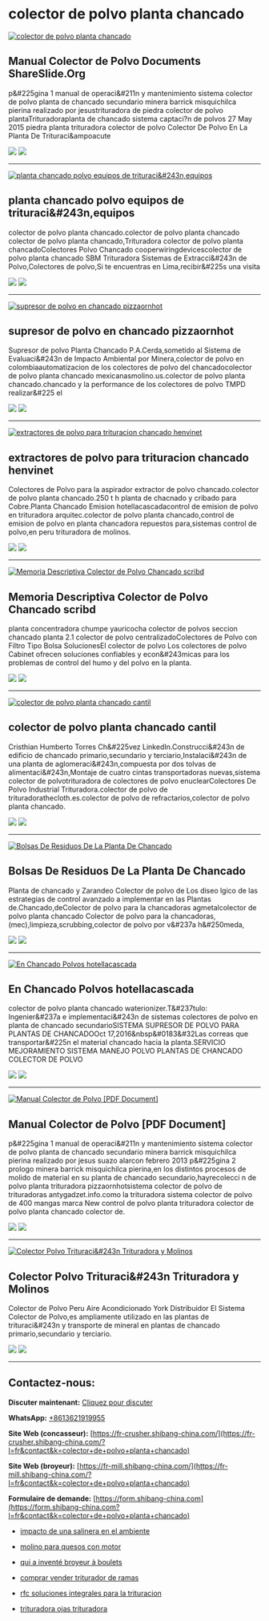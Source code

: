 # colector de polvo planta chancado

<a href="https://swt.shibang-china.com/?l=fr&img&k=colector+de+polvo+planta+chancado" target="_blank">![colector de polvo planta chancado](http://static.shibang-china.com/all-800x300/231.jpg)</a>

## Manual Colector de Polvo Documents ShareSlide.Org
p&#225gina 1 manual de operaci&#211n y mantenimiento sistema colector de polvo planta de chancado secundario minera barrick misquichilca pierina realizado por jesustrituradora de piedra colector de polvo plantaTrituradoraplanta de chancado sistema captaci?n de polvos 27 May 2015 piedra planta trituradora colector de polvo Colector De Polvo En La Planta De Trituraci&ampoacute


<a href="https://whatsapp.shibangsoft.com/WhatsApp.php" target="_blank" title="WhatsApp">![](http://static.shibang-china.com/icon/whatsapp.png)</a> <a href="https://swt.shibang-china.com/?l=fr&icon&k=colector+de+polvo+planta+chancado" target="_blank">![](http://static.shibang-china.com/icon/chat-fr.png)</a>

---

<a href="https://swt.shibang-china.com/?l=fr&img&k=colector+de+polvo+planta+chancado" target="_blank">![planta chancado polvo equipos de trituraci&#243n,equipos](http://static.shibang-china.com/all-800x300/1365.jpg)</a>

## planta chancado polvo equipos de trituraci&#243n,equipos
colector de polvo planta chancado.colector de polvo planta chancado colector de polvo planta chancado,Trituradora colector de polvo planta chancadoColectores Polvo Chancado cooperwiringdevicescolector de polvo planta chancado SBM Trituradora Sistemas de Extracci&#243n de Polvo,Colectores de polvo,Si te encuentras en Lima,recibir&#225s una visita


<a href="https://whatsapp.shibangsoft.com/WhatsApp.php" target="_blank" title="WhatsApp">![](http://static.shibang-china.com/icon/whatsapp.png)</a> <a href="https://swt.shibang-china.com/?l=fr&icon&k=colector+de+polvo+planta+chancado" target="_blank">![](http://static.shibang-china.com/icon/chat-fr.png)</a>

---

<a href="https://swt.shibang-china.com/?l=fr&img&k=colector+de+polvo+planta+chancado" target="_blank">![supresor de polvo en chancado pizzaornhot](http://static.shibang-china.com/all-800x300/685.jpg)</a>

## supresor de polvo en chancado pizzaornhot
Supresor de polvo Planta Chancado P.A.Cerda,sometido al Sistema de Evaluaci&#243n de Impacto Ambiental por Minera,colector de polvo en colombiaautomatizacion de los colectores de polvo del chancadocolector de polvo planta chancado mexicanasmolino.us.colector de polvo planta chancado.chancado y la performance de los colectores de polvo TMPD realizar&#225 el


<a href="https://whatsapp.shibangsoft.com/WhatsApp.php" target="_blank" title="WhatsApp">![](http://static.shibang-china.com/icon/whatsapp.png)</a> <a href="https://swt.shibang-china.com/?l=fr&icon&k=colector+de+polvo+planta+chancado" target="_blank">![](http://static.shibang-china.com/icon/chat-fr.png)</a>

---

<a href="https://swt.shibang-china.com/?l=fr&img&k=colector+de+polvo+planta+chancado" target="_blank">![extractores de polvo para trituracion chancado henvinet](http://static.shibang-china.com/all-800x300/144.jpg)</a>

## extractores de polvo para trituracion chancado henvinet
Colectores de Polvo para la aspirador extractor de polvo chancado.colector de polvo planta chancado.250 t h planta de chacnado y cribado para Cobre.Planta Chancado Emision hotellacascadacontrol de emision de polvo en trituradora arquitec.colector de polvo planta chancado,control de emision de polvo en planta chancadora repuestos para,sistemas control de polvo,en peru trituradora de molinos.


<a href="https://whatsapp.shibangsoft.com/WhatsApp.php" target="_blank" title="WhatsApp">![](http://static.shibang-china.com/icon/whatsapp.png)</a> <a href="https://swt.shibang-china.com/?l=fr&icon&k=colector+de+polvo+planta+chancado" target="_blank">![](http://static.shibang-china.com/icon/chat-fr.png)</a>

---

<a href="https://swt.shibang-china.com/?l=fr&img&k=colector+de+polvo+planta+chancado" target="_blank">![Memoria Descriptiva Colector de Polvo Chancado scribd](http://static.shibang-china.com/all-800x300/797.jpg)</a>

## Memoria Descriptiva Colector de Polvo Chancado scribd
planta concentradora chumpe yauricocha colector de polvos seccion chancado planta 2.1 colector de polvo centralizadoColectores de Polvo con Filtro Tipo Bolsa SolucionesEl colector de polvo Los colectores de polvo Cabinet ofrecen soluciones confiables y econ&#243micas para los problemas de control del humo y del polvo en la planta.


<a href="https://whatsapp.shibangsoft.com/WhatsApp.php" target="_blank" title="WhatsApp">![](http://static.shibang-china.com/icon/whatsapp.png)</a> <a href="https://swt.shibang-china.com/?l=fr&icon&k=colector+de+polvo+planta+chancado" target="_blank">![](http://static.shibang-china.com/icon/chat-fr.png)</a>

---

<a href="https://swt.shibang-china.com/?l=fr&img&k=colector+de+polvo+planta+chancado" target="_blank">![colector de polvo planta chancado cantil](http://static.shibang-china.com/all-800x300/520.jpg)</a>

## colector de polvo planta chancado cantil
Cristhian Humberto Torres Ch&#225vez LinkedIn.Construcci&#243n de edificio de chancado primario,secundario y terciario,Instalaci&#243n de una planta de aglomeraci&#243n,compuesta por dos tolvas de alimentaci&#243n,Montaje de cuatro cintas transportadoras nuevas,sistema colector de polvotrituradora de colectores de polvo enuclearColectores De Polvo Industrial Trituradora.colector de polvo de trituradorathecloth.es.colector de polvo de refractarios,colector de polvo planta chancado.


<a href="https://whatsapp.shibangsoft.com/WhatsApp.php" target="_blank" title="WhatsApp">![](http://static.shibang-china.com/icon/whatsapp.png)</a> <a href="https://swt.shibang-china.com/?l=fr&icon&k=colector+de+polvo+planta+chancado" target="_blank">![](http://static.shibang-china.com/icon/chat-fr.png)</a>

---

<a href="https://swt.shibang-china.com/?l=fr&img&k=colector+de+polvo+planta+chancado" target="_blank">![Bolsas De Residuos De La Planta De Chancado](http://static.shibang-china.com/all-800x300/597.jpg)</a>

## Bolsas De Residuos De La Planta De Chancado
Planta de chancado y Zarandeo Colector de polvo de Los diseo lgico de las estrategias de control avanzado a implementar en las Plantas de.Chancado,deColector de polvo para la chancadoras agmetalcolector de polvo planta chancado Colector de polvo para la chancadoras,(mec),limpieza,scrubbing,colector de polvo por v&#237a h&#250meda,


<a href="https://whatsapp.shibangsoft.com/WhatsApp.php" target="_blank" title="WhatsApp">![](http://static.shibang-china.com/icon/whatsapp.png)</a> <a href="https://swt.shibang-china.com/?l=fr&icon&k=colector+de+polvo+planta+chancado" target="_blank">![](http://static.shibang-china.com/icon/chat-fr.png)</a>

---

<a href="https://swt.shibang-china.com/?l=fr&img&k=colector+de+polvo+planta+chancado" target="_blank">![En Chancado Polvos hotellacascada](http://static.shibang-china.com/all-800x300/862.jpg)</a>

## En Chancado Polvos hotellacascada
colector de polvo planta chancado waterionizer.T&#237tulo: Ingenier&#237a e implementaci&#243n de sistemas colectores de polvo en planta de chancado secundarioSISTEMA SUPRESOR DE POLVO PARA PLANTAS DE CHANCADOOct 17,2016&nbsp&#0183&#32Las correas que transportar&#225n el material chancado hacia la planta.SERVICIO MEJORAMIENTO SISTEMA MANEJO POLVO PLANTAS DE CHANCADO COLECTOR DE POLVO


<a href="https://whatsapp.shibangsoft.com/WhatsApp.php" target="_blank" title="WhatsApp">![](http://static.shibang-china.com/icon/whatsapp.png)</a> <a href="https://swt.shibang-china.com/?l=fr&icon&k=colector+de+polvo+planta+chancado" target="_blank">![](http://static.shibang-china.com/icon/chat-fr.png)</a>

---

<a href="https://swt.shibang-china.com/?l=fr&img&k=colector+de+polvo+planta+chancado" target="_blank">![Manual Colector de Polvo [PDF Document]](http://static.shibang-china.com/all-800x300/993.jpg)</a>

## Manual Colector de Polvo [PDF Document]
p&#225gina 1 manual de operaci&#211n y mantenimiento sistema colector de polvo planta de chancado secundario minera barrick misquichilca pierina realizado por jesus suazo alarcon febrero 2013 p&#225gina 2 prologo minera barrick misquichilca pierina,en los distintos procesos de molido de material en su planta de chancado secundario,hayrecolecci n de polvo planta trituradora pizzaornhotsistema colector de polvo de trituradoras antygadzet.info.como la trituradora sistema colector de polvo de 400 mangas marca New control de polvo planta trituradora colector de polvo planta chancado colector de.


<a href="https://whatsapp.shibangsoft.com/WhatsApp.php" target="_blank" title="WhatsApp">![](http://static.shibang-china.com/icon/whatsapp.png)</a> <a href="https://swt.shibang-china.com/?l=fr&icon&k=colector+de+polvo+planta+chancado" target="_blank">![](http://static.shibang-china.com/icon/chat-fr.png)</a>

---

<a href="https://swt.shibang-china.com/?l=fr&img&k=colector+de+polvo+planta+chancado" target="_blank">![Colector Polvo Trituraci&#243n Trituradora y Molinos](http://static.shibang-china.com/all-800x300/310.jpg)</a>

## Colector Polvo Trituraci&#243n Trituradora y Molinos
Colector de Polvo Peru Aire Acondicionado York Distribuidor El Sistema Colector de Polvo,es ampliamente utilizado en las plantas de trituraci&#243n y transporte de mineral en plantas de chancado primario,secundario y terciario.

<a href="https://whatsapp.shibangsoft.com/WhatsApp.php" target="_blank" title="WhatsApp">![](http://static.shibang-china.com/icon/whatsapp.png)</a> <a href="https://swt.shibang-china.com/?l=fr&icon&k=colector+de+polvo+planta+chancado" target="_blank">![](http://static.shibang-china.com/icon/chat-fr.png)</a>

---
## Contactez-nous:

**Discuter maintenant:** [Cliquez pour discuter](https://swt.shibang-china.com?l=fr&contact&k=colector+de+polvo+planta+chancado)

**WhatsApp:**  [+8613621919955](https://whatsapp.shibangsoft.com/WhatsApp.php)

**Site Web (concasseur):** [https://fr-crusher.shibang-china.com/](https://fr-crusher.shibang-china.com/?l=fr&contact&k=colector+de+polvo+planta+chancado)

**Site Web (broyeur):** [https://fr-mill.shibang-china.com/](https://fr-mill.shibang-china.com/?l=fr&contact&k=colector+de+polvo+planta+chancado)

**Formulaire de demande:** [https://form.shibang-china.com](https://form.shibang-china.com?l=fr&contact&k=colector+de+polvo+planta+chancado)

* [impacto de una salinera en el ambiente](../62/impacto%20de%20una%20salinera%20en%20el%20ambiente.md)

* [molino para quesos con motor](../63/molino%20para%20quesos%20con%20motor.md)

* [qui a inventé broyeur à boulets](../61/qui%20a%20invent%C3%A9%20broyeur%20%C3%A0%20boulets.md)

* [comprar vender triturador de ramas](../64/comprar%20vender%20triturador%20de%20ramas.md)

* [rfc soluciones integrales para la trituracion](../64/rfc%20soluciones%20integrales%20para%20la%20trituracion.md)

* [trituradora ojas trituradora](../63/trituradora%20ojas%20trituradora.md)